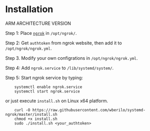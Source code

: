 # Installation

ARM ARCHITECTURE VERSION

Step 1: Place [`ngrok`](https://ngrok.com/download) in `/opt/ngrok/`.

Step 2: Get `authtoken` from ngrok website, then add it to `/opt/ngrok/ngrok.yml`.

Step 3. Modify your own configrations in `/opt/ngrok/ngrok.yml`.

Step 4: Add `ngrok.service` to `/lib/systemd/system/`.

Step 5: Start ngrok service by typing:

```
    systemctl enable ngrok.service
    systemctl start ngrok.service
```

or just execute `install.sh` on Linux x64 platform.

```
    curl -O https://raw.githubusercontent.com/wberilo/systemd-ngrok/master/install.sh
    chmod +x install.sh
    sudo ./install.sh <your_authtoken>
```
